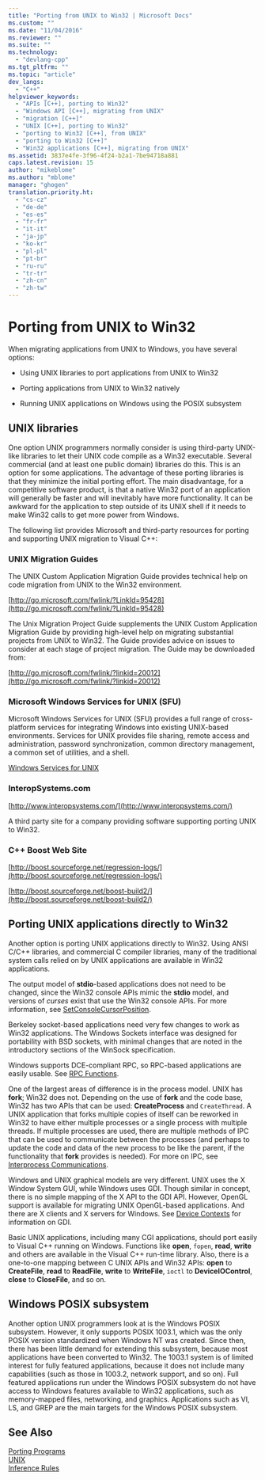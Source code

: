 ```yaml
---
title: "Porting from UNIX to Win32 | Microsoft Docs"
ms.custom: ""
ms.date: "11/04/2016"
ms.reviewer: ""
ms.suite: ""
ms.technology: 
  - "devlang-cpp"
ms.tgt_pltfrm: ""
ms.topic: "article"
dev_langs: 
  - "C++"
helpviewer_keywords: 
  - "APIs [C++], porting to Win32"
  - "Windows API [C++], migrating from UNIX"
  - "migration [C++]"
  - "UNIX [C++], porting to Win32"
  - "porting to Win32 [C++], from UNIX"
  - "porting to Win32 [C++]"
  - "Win32 applications [C++], migrating from UNIX"
ms.assetid: 3837e4fe-3f96-4f24-b2a1-7be94718a881
caps.latest.revision: 15
author: "mikeblome"
ms.author: "mblome"
manager: "ghogen"
translation.priority.ht: 
  - "cs-cz"
  - "de-de"
  - "es-es"
  - "fr-fr"
  - "it-it"
  - "ja-jp"
  - "ko-kr"
  - "pl-pl"
  - "pt-br"
  - "ru-ru"
  - "tr-tr"
  - "zh-cn"
  - "zh-tw"
---
```

# Porting from UNIX to Win32
When migrating applications from UNIX to Windows, you have several options:  
  
-   Using UNIX libraries to port applications from UNIX to Win32  
  
-   Porting applications from UNIX to Win32 natively  
  
-   Running UNIX applications on Windows using the POSIX subsystem  
  
## UNIX libraries  
 One option UNIX programmers normally consider is using third-party UNIX-like libraries to let their UNIX code compile as a Win32 executable. Several commercial (and at least one public domain) libraries do this. This is an option for some applications. The advantage of these porting libraries is that they minimize the initial porting effort. The main disadvantage, for a competitive software product, is that a native Win32 port of an application will generally be faster and will inevitably have more functionality. It can be awkward for the application to step outside of its UNIX shell if it needs to make Win32 calls to get more power from Windows.  
  
 The following list provides Microsoft and third-party resources for porting and supporting UNIX migration to Visual C++:  
  
### UNIX Migration Guides  
 The UNIX Custom Application Migration Guide provides technical help on code migration from UNIX to the Win32 environment.  
  
 [http://go.microsoft.com/fwlink/?LinkId=95428](http://go.microsoft.com/fwlink/?LinkId=95428)  
  
 The Unix Migration Project Guide supplements the UNIX Custom Application Migration Guide by providing high-level help on migrating substantial projects from UNIX to Win32. The Guide provides advice on issues to consider at each stage of project migration. The Guide may be downloaded from:  
  
 [http://go.microsoft.com/fwlink/?linkid=20012](http://go.microsoft.com/fwlink/?linkid=20012)  
  
### Microsoft Windows Services for UNIX (SFU)  
 Microsoft Windows Services for UNIX (SFU) provides a full range of cross-platform services for integrating Windows into existing UNIX-based environments. Services for UNIX provides file sharing, remote access and administration, password synchronization, common directory management, a common set of utilities, and a shell.  
  
 [Windows Services for UNIX](http://www.microsoft.com/downloads/details.aspx?FamilyID=896c9688-601b-44f1-81a4-02878ff11778&displaylang=en)  
  
### InteropSystems.com  
 [http://www.interopsystems.com/](http://www.interopsystems.com/)  
  
 A third party site for a company providing software supporting porting UNIX to Win32.  
  
### C++ Boost Web Site  
 [http://boost.sourceforge.net/regression-logs/](http://boost.sourceforge.net/regression-logs/)  
  
 [http://boost.sourceforge.net/boost-build2/](http://boost.sourceforge.net/boost-build2/)  
  
## Porting UNIX applications directly to Win32  
 Another option is porting UNIX applications directly to Win32. Using ANSI C/C++ libraries, and commercial C compiler libraries, many of the traditional system calls relied on by UNIX applications are available in Win32 applications.  
  
 The output model of **stdio**-based applications does not need to be changed, since the Win32 console APIs mimic the **stdio** model, and versions of *curses* exist that use the Win32 console APIs. For more information, see [SetConsoleCursorPosition](http://msdn.microsoft.com/library/windows/desktop/ms686025).  
  
 Berkeley socket-based applications need very few changes to work as Win32 applications. The Windows Sockets interface was designed for portability with BSD sockets, with minimal changes that are noted in the introductory sections of the WinSock specification.  
  
 Windows supports DCE-compliant RPC, so RPC-based applications are easily usable. See [RPC Functions](http://msdn.microsoft.com/library/windows/desktop/aa378623).  
  
 One of the largest areas of difference is in the process model. UNIX has **fork**; Win32 does not. Depending on the use of **fork** and the code base, Win32 has two APIs that can be used: **CreateProcess** and `CreateThread`. A UNIX application that forks multiple copies of itself can be reworked in Win32 to have either multiple processes or a single process with multiple threads. If multiple processes are used, there are multiple methods of IPC that can be used to communicate between the processes (and perhaps to update the code and data of the new process to be like the parent, if the functionality that **fork** provides is needed). For more on IPC, see [Interprocess Communications](http://msdn.microsoft.com/library/windows/desktop/aa365574).  
  
 Windows and UNIX graphical models are very different. UNIX uses the X Window System GUI, while Windows uses GDI. Though similar in concept, there is no simple mapping of the X API to the GDI API. However, OpenGL support is available for migrating UNIX OpenGL-based applications. And there are X clients and X servers for Windows. See [Device Contexts](http://msdn.microsoft.com/library/windows/desktop/dd183553) for information on GDI.  
  
 Basic UNIX applications, including many CGI applications, should port easily to Visual C++ running on Windows. Functions like **open**, `fopen`, **read**, **write** and others are available in the Visual C++ run-time library. Also, there is a one-to-one mapping between C UNIX APIs and Win32 APIs: **open** to **CreateFile**, **read** to **ReadFile**, **write** to **WriteFile**, `ioctl` to **DeviceIOControl**, **close** to **CloseFile**, and so on.  
  
## Windows POSIX subsystem  
 Another option UNIX programmers look at is the Windows POSIX subsystem. However, it only supports POSIX 1003.1, which was the only POSIX version standardized when Windows NT was created. Since then, there has been little demand for extending this subsystem, because most applications have been converted to Win32. The 1003.1 system is of limited interest for fully featured applications, because it does not include many capabilities (such as those in 1003.2, network support, and so on). Full featured applications run under the Windows POSIX subsystem do not have access to Windows features available to Win32 applications, such as memory-mapped files, networking, and graphics. Applications such as VI, LS, and GREP are the main targets for the Windows POSIX subsystem.  
  
## See Also  
 [Porting Programs](http://msdn.microsoft.com/en-us/c36c44b3-5a9b-4bb4-9b7a-469aa770ed00)   
 [UNIX](../c-runtime-library/unix.md)   
 [Inference Rules](../build/inference-rules.md)